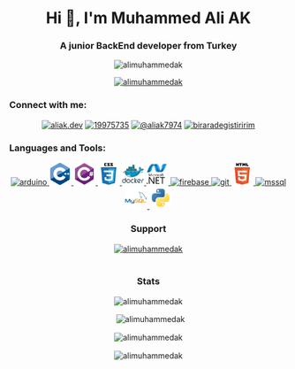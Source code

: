 <h1 align="center">Hi 👋, I'm Muhammed Ali AK</h1>
<h3 align="center">A junior BackEnd developer from Turkey</h3>
<p align="center">
  <img src="https://komarev.com/ghpvc/?username=alimuhammedak&label=Profile%20views&color=blueviolet&style=flat" alt="alimuhammedak" />
</p>
<p align="center">
  <a href="https://github.com/ryo-ma/github-profile-trophy">
    <img src="https://github-profile-trophy.vercel.app/?username=alimuhammedak&theme=dracula" alt="alimuhammedak" />
  </a>
</p>
</p>
<h3 align="left">Connect with me:</h3>
<p align="center">
<a href="https://dev.to/aliak.dev" target="blank"><img align="center" src="https://raw.githubusercontent.com/rahuldkjain/github-profile-readme-generator/master/src/images/icons/Social/devto.svg" alt="aliak.dev" height="30" width="40" /></a>
<a href="https://stackoverflow.com/users/19975735" target="blank"><img align="center" src="https://raw.githubusercontent.com/rahuldkjain/github-profile-readme-generator/master/src/images/icons/Social/stack-overflow.svg" alt="19975735" height="30" width="40" /></a>
<a href="https://medium.com/@aliak7974" target="blank"><img align="center" src="https://raw.githubusercontent.com/rahuldkjain/github-profile-readme-generator/master/src/images/icons/Social/medium.svg" alt="@aliak7974" height="30" width="40" /></a>
<a href="https://discord.gg/biraradegistiririm" target="blank"><img align="center" src="https://raw.githubusercontent.com/rahuldkjain/github-profile-readme-generator/master/src/images/icons/Social/discord.svg" alt="biraradegistiririm" height="30" width="40" /></a>
</p>
<h3 align="left">Languages and Tools:</h3>
<p align="center"> <a href="https://www.arduino.cc/" target="_blank" rel="noreferrer"> <img src="https://cdn.worldvectorlogo.com/logos/arduino-1.svg" alt="arduino" width="40" height="40"/> </a> <a href="https://www.w3schools.com/cpp/" target="_blank" rel="noreferrer"> <img src="https://raw.githubusercontent.com/devicons/devicon/master/icons/cplusplus/cplusplus-original.svg" alt="cplusplus" width="40" height="40"/> </a> <a href="https://www.w3schools.com/cs/" target="_blank" rel="noreferrer"> <img src="https://raw.githubusercontent.com/devicons/devicon/master/icons/csharp/csharp-original.svg" alt="csharp" width="40" height="40"/> </a> <a href="https://www.w3schools.com/css/" target="_blank" rel="noreferrer"> <img src="https://raw.githubusercontent.com/devicons/devicon/master/icons/css3/css3-original-wordmark.svg" alt="css3" width="40" height="40"/> </a> <a href="https://www.docker.com/" target="_blank" rel="noreferrer"> <img src="https://raw.githubusercontent.com/devicons/devicon/master/icons/docker/docker-original-wordmark.svg" alt="docker" width="40" height="40"/> </a> <a href="https://dotnet.microsoft.com/" target="_blank" rel="noreferrer"> <img src="https://raw.githubusercontent.com/devicons/devicon/master/icons/dot-net/dot-net-original-wordmark.svg" alt="dotnet" width="40" height="40"/> </a> <a href="https://firebase.google.com/" target="_blank" rel="noreferrer"> <img src="https://www.vectorlogo.zone/logos/firebase/firebase-icon.svg" alt="firebase" width="40" height="40"/> </a> <a href="https://git-scm.com/" target="_blank" rel="noreferrer"> <img src="https://www.vectorlogo.zone/logos/git-scm/git-scm-icon.svg" alt="git" width="40" height="40"/> </a> <a href="https://www.w3.org/html/" target="_blank" rel="noreferrer"> <img src="https://raw.githubusercontent.com/devicons/devicon/master/icons/html5/html5-original-wordmark.svg" alt="html5" width="40" height="40"/> </a> <a href="https://www.microsoft.com/en-us/sql-server" target="_blank" rel="noreferrer"> <img src="https://www.svgrepo.com/show/303229/microsoft-sql-server-logo.svg" alt="mssql" width="40" height="40"/> </a> <a href="https://www.mysql.com/" target="_blank" rel="noreferrer"> <img src="https://raw.githubusercontent.com/devicons/devicon/master/icons/mysql/mysql-original-wordmark.svg" alt="mysql" width="40" height="40"/> </a> <a href="https://www.python.org" target="_blank" rel="noreferrer"> <img src="https://raw.githubusercontent.com/devicons/devicon/master/icons/python/python-original.svg" alt="python" width="40" height="40"/> </a> </p>

<div align="center">
  <h3 align="center">Support</h3>
  <a href="https://www.buymeacoffee.com/alimuhammedak">
    <img align="center" src="https://cdn.buymeacoffee.com/buttons/v2/default-yellow.png" height="50" width="210" alt="alimuhammedak" />
  </a>
  <br>
  <br>
  <h3 align="center">Stats</h3>
  <p>
    <img align="center" src="https://github-readme-stats.vercel.app/api/top-langs?username=alimuhammedak&show_icons=true&locale=en&layout=compact&theme=midnight-purple" alt="alimuhammedak" />
  </p>
  <p>&nbsp; <img align="center" src="https://github-readme-stats.vercel.app/api?username=alimuhammedak&show_icons=true&locale=en&theme=midnight-purple" alt="alimuhammedak" />
  </p>
  <p>
    <img align="center" src="https://github-readme-streak-stats.herokuapp.com/?user=alimuhammedak&theme=midnight-purple" alt="alimuhammedak" />
  </p> 
  <p>
    <img align="center" src="https://metrics.lecoq.io/alimuhammedak?template=classic&followup=1&languages=1&config.timezone=Europe%2FZurich" alt="alimuhammedak" />
  </p> 
</div>

